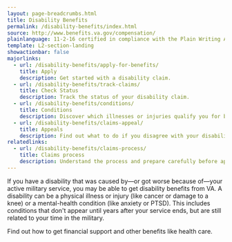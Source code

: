 ```yaml
---
layout: page-breadcrumbs.html
title: Disability Benefits
permalink: /disability-benefits/index.html
source: http://www.benefits.va.gov/compensation/
plainlanguage: 11-2-16 certified in compliance with the Plain Writing Act
template: L2-section-landing
showactionbar: false
majorlinks:
  - url: /disability-benefits/apply-for-benefits/
    title: Apply
    description: Get started with a disability claim.
  - url: /disability-benefits/track-claims/
    title: Check Status
    description: Track the status of your disability claim.
  - url: /disability-benefits/conditions/
    title: Conditions
    description: Discover which illnesses or injuries qualify you for benefits.
  - url: /disability-benefits/claims-appeal/
    title: Appeals
    description: Find out what to do if you disagree with your disability rating decision
relatedlinks:
  - url: /disability-benefits/claims-process/
    title: Claims process
    description: Understand the process and prepare carefully before applying.     
---
```


If you have a disability that was caused by—or got worse because of—your active military service, you may be able to get disability benefits from VA. A disability can be a physical illness or injury (like cancer or damage to a knee) or a mental-health condition (like anxiety or PTSD). This includes conditions that don't appear until years after your service ends, but are still related to your time in the military.

Find out how to get financial support and other benefits like health care.
